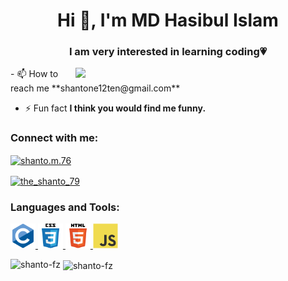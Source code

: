 

<h1 align="center">Hi 👋, I'm MD Hasibul Islam</h1>

<h3 align="center">I am very interested in learning coding💗</h3>
<img src="!https://user-images.githubusercontent.com/128900301/229493650-467430ce-edfd-42ad-9257-933bda7da859.png
" width="400px" align="right">
- 📫 How to reach me **shantone12ten@gmail.com**

- ⚡ Fun fact **I think you would find me funny.**

<h3 align="left">Connect with me:</h3>

<p align="left">

<a href="https://fb.com/shanto.m.76" target="blank"><img align="center" src="https://raw.githubusercontent.com/rahuldkjain/github-profile-readme-generator/master/src/images/icons/Social/facebook.svg" alt="shanto.m.76" height="30" width="40" /></a>

<a href="https://instagram.com/the_shanto_79" target="blank"><img align="center" src="https://raw.githubusercontent.com/rahuldkjain/github-profile-readme-generator/master/src/images/icons/Social/instagram.svg" alt="the_shanto_79" height="30" width="40" /></a>

</p>

<h3 align="left">Languages and Tools:</h3>

<p align="left"> <a href="https://www.cprogramming.com/" target="_blank" rel="noreferrer"> <img src="https://raw.githubusercontent.com/devicons/devicon/master/icons/c/c-original.svg" alt="c" width="40" height="40"/> </a> <a href="https://www.w3schools.com/css/" target="_blank" rel="noreferrer"> <img src="https://raw.githubusercontent.com/devicons/devicon/master/icons/css3/css3-original-wordmark.svg" alt="css3" width="40" height="40"/> </a> <a href="https://www.w3.org/html/" target="_blank" rel="noreferrer"> <img src="https://raw.githubusercontent.com/devicons/devicon/master/icons/html5/html5-original-wordmark.svg" alt="html5" width="40" height="40"/> </a> <a href="https://developer.mozilla.org/en-US/docs/Web/JavaScript" target="_blank" rel="noreferrer"> <img src="https://raw.githubusercontent.com/devicons/devicon/master/icons/javascript/javascript-original.svg" alt="javascript" width="40" height="40"/> </a> </p>

<p><img align="left" src="https://github-readme-stats.vercel.app/api/top-langs?username=shanto-fz&show_icons=true&locale=en&layout=compact" alt="shanto-fz" /></p>

<p>&nbsp;<img align="center" src="https://github-readme-stats.vercel.app/api?username=shanto-fz&show_icons=true&locale=en" alt="shanto-fz" /></p>
